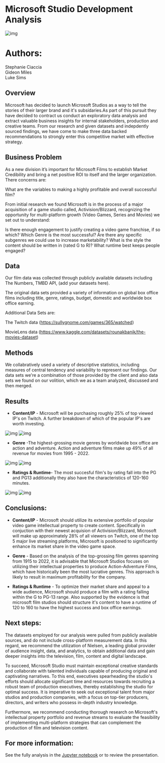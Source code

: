 # Microsoft Studio Development Analysis

![img](https://www.inf1ntech.com/wp-content/uploads/2022/12/Microsoft-Activision-Blizzard.png)

# Authors: 

Stephanie Ciaccia
<br>
Gideon Miles
<br>
Luke Sims
<br>
## Overview

Microsoft has decided to launch Microsoft Studios as a way to tell the stories of their larger brand and it's subsidaries.As part of this pursuit they have decided to contract us conduct an exploratory data analysis and extract valuable business insights for internal stakeholders, production and creative teams. From our research and given datasets and indepdently sourced findings, we have come to make three data backed recommendations to strongly enter this competitive market with effective strategy.

## Business Problem

As a new division it’s important for Microsoft Films to establish Market Credibility and bring a net positive ROI to itself and the larger organization. There concerns are: 

What are the variables to making a highly profitable and overall successful film? 

From initial research we found Microsoft is in the process of a major acquisition of a game studio called, Activision/Blizzard, recognizing the opportunity for multi-platform growth (Video Games, Series and Movies) we set out to understand: 

Is there enough engagement to justify creating a video game franchise, if so which? 
Which Genre is the most successful? Are there any specific subgenres we could use to increase marketability?
What is the style the content should be written in (rated G to R)? What runtime best keeps people engaged? 

## Data

Our film data was collected through publicly available datasets including The Numbers, TMBD API, (add your datasets here). 

The original data sets provided a variety of information on global box office films including title, genre, ratings, budget, domestic and worldwide box office earning. 

Additional Data Sets are: 

The Twitch data (https://sullygnome.com/games/365/watched)

MovieLens data (https://www.kaggle.com/datasets/rounakbanik/the-movies-dataset)

## Methods

We collabratively used a variety of descriptive statistics, including measures of central tendency and variability to represent our findings. 
Our data sets we're a combination of those provided by the client and also data sets we found on our volition, which we as a team analyzed, discussed and then merged. 

## Results

- **Content/IP** - Microsoft will be purchasing roughly 25% of top viewed IP's on Twitch. A further breakdown of which of the popular IP's are worth investing. 

![img](/EachIP.png)
![img](/viewershipbreakdown.png)


- **Genre** -The highest-grossing movie genres by worldwide box office are action and adventure. Action and adventure films make up 49% of all revenue for movies from 1995 - 2022.

![img](./images/box_office_revenue_share.png)
![img](./images/movie_genre_box_office.png)

- **Ratings & Runtime**- The most succesful film's by rating fall into the PG and PG13 additionally they also have the characteristics of 120-160 minutes. 

![img](./images/BoxvsRuntime.png)
![img](./images/BoxOfficeSuccessvsRuntime.png)

## Conclusions:


- **Content/IP** - Microsoft should utilize its extensive portfolio of popular video game intellectual property to create content. Specifically in conjuction with their newest acquision of Activision/Blizzard, Microsoft will make up approximately 28% of all viewers on Twitch, one of the top 5 major live streaming platforms, Microsoft is positioned to significantly enhance its market share in the video game space.

- **Genre** - Based on the analysis of the top-grossing film genres spanning from 1915 to 2022, it is advisable that Microsoft Studios focuses on utilizing their intellectual properties to produce Action-Adventure Films, which have historically been the most lucrative genres. This approach is likely to result in maximum profitability for the company.

- **Ratings & Runtime** - To optimize their market share and appeal to a wide audience, Microsoft should produce a film with a rating falling within the G to PG-13 range. Also supported by the evidence is that microsoft film studios should structure it's content to have a runtime of 120 to 160 to have the highest success and box office earnings. 



## Next steps:

The datasets employed for our analysis were pulled from publicly available sources, and do not include cross-platform measurement data. In this regard, we recommend the utilization of Nielsen, a leading global provider of audience insight, data, and analytics, to obtain additional data and gain deeper insights into the television, film, content and digital landscape. 

To succeed, Microsoft Studio must maintain exceptional creative standards and collaborate with talented individuals capable of producing original and captivating narratives. To this end, executives spearheading the studio's efforts should allocate significant time and resources towards recruiting a robust team of production executives, thereby establishing the studio for optimal success. It is imperative to seek out exceptional talent from major studios and production companies, with a focus on top-tier producers, directors, and writers who possess in-depth industry knowledge.

Furthermore, we recommend conducting thorough research on Microsoft's intellectual property portfolio and revenue streams to evaluate the feasibility of implementing multi-platform strategies that can complement the production of film and television content.


## For more information:

See the fully analysis in the [Jupyter notebook](https://github.com/stephcia/Microsoft_Film_Project) or to review the presentation.



